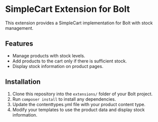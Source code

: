 # SimpleCart Extension for Bolt

This extension provides a SimpleCart implementation for Bolt with stock management.

## Features

- Manage products with stock levels.
- Add products to the cart only if there is sufficient stock.
- Display stock information on product pages.

## Installation

1. Clone this repository into the `extensions/` folder of your Bolt project.
2. Run `composer install` to install any dependencies.
3. Update the contenttypes.yml file with your product content type.
4. Modify your templates to use the product data and display stock information.
